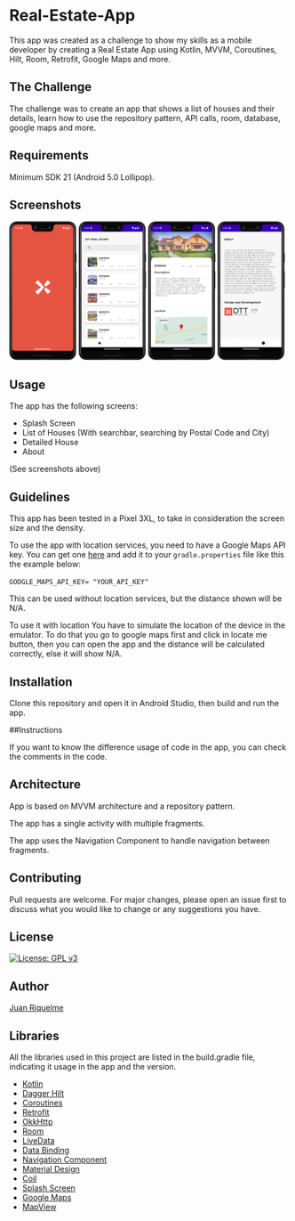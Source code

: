 # Real-Estate-App

This app was created as a challenge to show my skills as a mobile developer by creating a Real Estate App using Kotlin, MVVM, Coroutines, Hilt, Room, Retrofit, Google Maps and more.

## The Challenge

The challenge was to create an app that shows a list of houses and their details, learn how to use the repository
pattern, API calls, room, database, google maps and more.

## Requirements

Minimum SDK 21 (Android 5.0 Lollipop).


## Screenshots

<p float="left">
  <img src="https://github.com/juanriqu/Real-Estate-App/blob/main/screenshots/Splash-Screen.png" width="24%"/>
  <img src="https://github.com/juanriqu/Real-Estate-App/blob/main/screenshots/List-Of-Houses.png" width="24%"/>
  <img src="https://github.com/juanriqu/Real-Estate-App/blob/main/screenshots/Detailed-House.png" width="24%"/>
  <img src="https://github.com/juanriqu/Real-Estate-App/blob/main/screenshots/About.png" width="24%"/>
</p>

## Usage

The app has the following screens:

* Splash Screen
* List of Houses (With searchbar, searching by Postal Code and City)
* Detailed House
* About

(See screenshots above)

## Guidelines

This app has been tested in a Pixel 3XL, to take in consideration the screen size and the density.

To use the app with location services, you need to have a Google Maps API key.
You can get
one [here](https://developers.google.com/maps/documentation/android-sdk/get-api-key) and add it to
your `gradle.properties` file like this the example below:

``
GOOGLE_MAPS_API_KEY= "YOUR_API_KEY"
``

This can be used without location services, but the distance shown will be N/A.

To use it with location You have to simulate the location of the device in the emulator.
To do that you go to google maps first and click in locate me button, then you can open the app and the distance will be
calculated correctly, else it will show N/A.

## Installation

Clone this repository and open it in Android Studio, then build and run the app.

##Instructions

If you want to know the difference usage of code in the app, you can check the comments in the code.

## Architecture

App is based on MVVM architecture and a repository pattern.

The app has a single activity with multiple fragments.

The app uses the Navigation Component to handle navigation between fragments.

## Contributing

Pull requests are welcome. For major changes, please open an issue first to discuss what you would like to change or any
suggestions you have.

## License

[![License: GPL v3](https://img.shields.io/badge/License-GPLv3-blue.svg)](https://www.gnu.org/licenses/gpl-3.0)

## Author

[Juan Riquelme](https://github.com/juanriqu)

## Libraries

All the libraries used in this project are listed in the build.gradle file, indicating it usage in the app and the
version.

* [Kotlin](https://kotlinlang.org/)
* [Dagger Hilt](https://dagger.dev/hilt/)
* [Coroutines](https://kotlinlang.org/docs/reference/coroutines-overview.html)
* [Retrofit](https://square.github.io/retrofit/)
* [OkkHttp](https://square.github.io/okhttp/)
* [Room](https://developer.android.com/topic/libraries/architecture/room)
* [LiveData](https://developer.android.com/topic/libraries/architecture/livedata)
* [Data Binding](https://developer.android.com/topic/libraries/data-binding)
* [Navigation Component](https://developer.android.com/guide/navigation/navigation-getting-started)
* [Material Design](https://material.io/develop/android/docs/getting-started/)
* [Coil](https://github.com/coil-kt/coil)
* [Splash Screen](https://developer.android.com/guide/topics/ui/look-and-feel/splash-screen)
* [Google Maps](https://developers.google.com/maps/documentation/android-sdk/overview)
* [MapView](https://developers.google.com/maps/documentation/android-sdk/map-with-marker)
